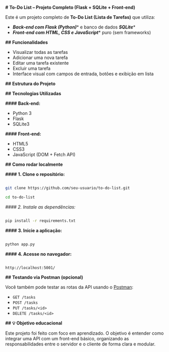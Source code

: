 **#**  **To-Do List – Projeto Completo (Flask + SQLite + Front-end)**

Este é um projeto completo de ****To-Do List (Lista de Tarefas)**** que utiliza:

- ***Back-end com Flask (Python)**** e banco de dados ***SQLite****
- ***Front-end com HTML, CSS e JavaScript**** puro (sem frameworks)

**##**  **Funcionalidades**

- Visualizar todas as tarefas
- Adicionar uma nova tarefa
- Editar uma tarefa existente
- Excluir uma tarefa
- Interface visual com campos de entrada, botões e exibição em lista

**##**  **Estrutura do Projeto**

**##**  **Tecnologias Utilizadas**

**####** **Back-end:**

- Python 3
- Flask
- SQLite3

**####** **Front-end:**

- HTML5
- CSS3
- JavaScript (DOM + Fetch API)

**##**  **Como rodar localmente**

**####** **1. Clone o repositório:**

```bash

git clone https://github.com/seu-usuario/to-do-list.git

cd to-do-list

````

*#### 2. Instale as dependências:*

```bash

pip install -r requirements.txt

```

**####** **3. Inicie a aplicação:**

```bash

python app.py

```

**####** **4. Acesse no navegador:**

```

http://localhost:5001/

```

**##**  **Testando via Postman (opcional)**

Você também pode testar as rotas da API usando o [Postman](https://www.postman.com/):

- `GET /tasks`
- `POST /tasks`
- `PUT /tasks/<id>`
- `DELETE /tasks/<id>`

**##** **💡 Objetivo educacional**

Este projeto foi feito com foco em aprendizado. O objetivo é entender como integrar uma API com um front-end básico, organizando as responsabilidades entre o servidor e o cliente de forma clara e modular.

